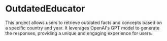 # OutdatedEducator
This project allows users to retrieve outdated facts and concepts based on a specific country and year. It leverages OpenAI's GPT model to generate the responses, providing a unique and engaging experience for users.
